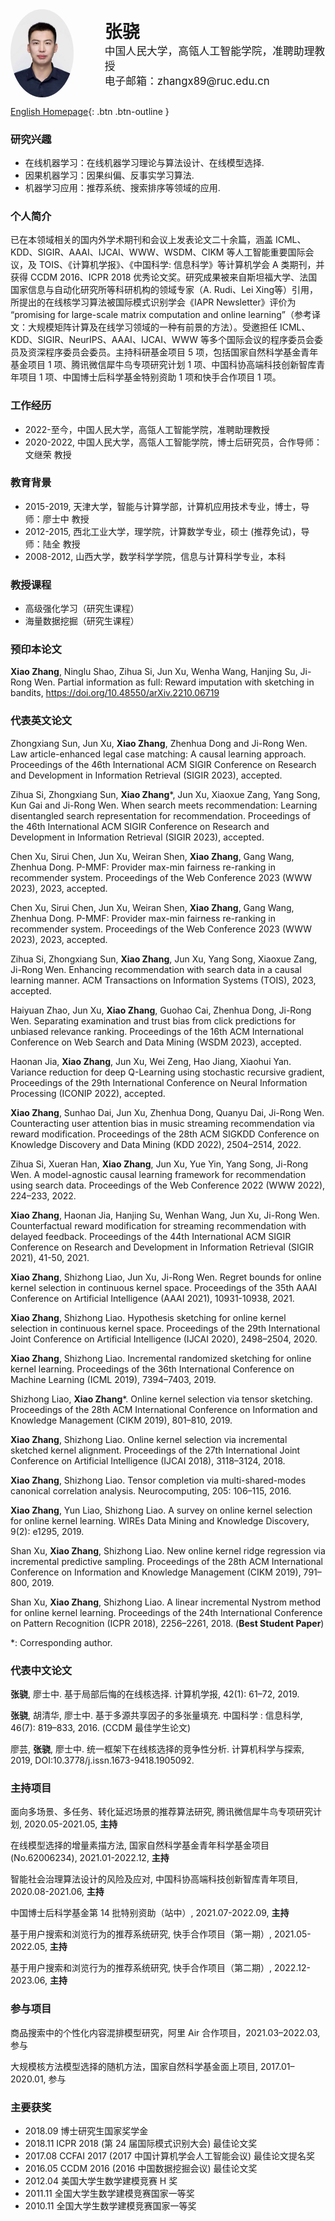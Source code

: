 <!--
<table border="0">
  <tr>
    <td width="60%">
      <h1>张 骁</h1>
      <p><b>中国人民大学，高瓴人工智能学院，准聘助理教授</b></p>
      <p><b>电子邮箱：zhangx89@ruc.edu.cn</b></p>
    </td>
    <td width="40%">
      <img src="https://raw.githubusercontent.com/pinkfloyd1989/ZHANG-Xiao/master/zx-1.jpg" width="30%">      
    </td>
  </tr>
</table>
-->


<div style="display: flex; align-items: center;">
 <img src="https://raw.githubusercontent.com/pinkfloyd1989/ZHANG-Xiao/master/zx-1.jpg" style="border-radius: 50%; width: 20%; margin-right: 50px;">
  <div>
    <h1 style="margin: 0;">张骁</h1>
    <p style="margin: 0; font-size: 1.2em;">中国人民大学，高瓴人工智能学院，准聘助理教授</p>
    <p style="margin: 0; font-size: 1.2em;">电子邮箱：zhangx89@ruc.edu.cn</p>
  </div>
</div>


[English Homepage](https://pinkfloyd1989.github.io/ZHANG-Xiao/index_eng.html){: .btn .btn-outline }



### 研究兴趣
- 在线机器学习：在线机器学习理论与算法设计、在线模型选择.
- 因果机器学习：因果纠偏、反事实学习算法. 
- 机器学习应用：推荐系统、搜索排序等领域的应用.

### 个人简介
已在本领域相关的国内外学术期刊和会议上发表论文二十余篇，涵盖 ICML、KDD、SIGIR、AAAI、IJCAI、WWW、WSDM、CIKM 等人工智能重要国际会议，及 TOIS、《计算机学报》、《中国科学: 信息科学》等计算机学会 A 类期刊，并获得 CCDM 2016、ICPR 2018 优秀论文奖。研究成果被来自斯坦福大学、法国国家信息与自动化研究所等科研机构的领域专家（A. Rudi、Lei Xing等）引用，所提出的在线核学习算法被国际模式识别学会《IAPR Newsletter》评价为 “promising for large-scale matrix computation and online learning”（参考译文：大规模矩阵计算及在线学习领域的一种有前景的方法）。受邀担任 ICML、KDD、SIGIR、NeurIPS、AAAI、IJCAI、WWW 等多个国际会议的程序委员会委员及资深程序委员会委员。主持科研基金项目 5 项，包括国家自然科学基金青年基金项目 1 项、腾讯微信犀牛鸟专项研究计划 1 项、中国科协高端科技创新智库青年项目 1 项、中国博士后科学基金特别资助 1 项和快手合作项目 1 项。

### 工作经历
- 2022-至今，中国人民大学，高瓴人工智能学院，准聘助理教授
- 2020-2022, 中国人民大学，高瓴人工智能学院，博士后研究员，合作导师：文继荣 教授 

### 教育背景
- 2015-2019, 天津大学，智能与计算学部，计算机应用技术专业，博士，导师：廖士中 教授 
- 2012-2015, 西北工业大学，理学院，计算数学专业，硕士 (推荐免试)，导师：陆全 教授
- 2008-2012, 山西大学，数学科学学院，信息与计算科学专业，本科


### 教授课程
- 高级强化学习（研究生课程）
- 海量数据挖掘（研究生课程）

### 预印本论文
**Xiao Zhang**, Ninglu Shao, Zihua Si, Jun Xu, Wenha Wang, Hanjing Su, Ji-Rong Wen. Partial information as full: Reward imputation with sketching in bandits, 
https://doi.org/10.48550/arXiv.2210.06719



### 代表英文论文
Zhongxiang Sun, Jun Xu, **Xiao Zhang**, Zhenhua Dong and Ji-Rong Wen. Law article-enhanced legal case matching: A causal learning approach. Proceedings of the 46th International ACM SIGIR Conference on Research and Development in Information Retrieval (SIGIR 2023), accepted.

Zihua Si, Zhongxiang Sun, **Xiao Zhang***, Jun Xu, Xiaoxue Zang, Yang Song, Kun Gai and Ji-Rong Wen. When search meets recommendation: Learning disentangled search representation for recommendation. Proceedings of the 46th International ACM SIGIR Conference on Research and Development in Information Retrieval (SIGIR 2023), accepted.

Chen Xu, Sirui Chen, Jun Xu, Weiran Shen, **Xiao Zhang**, Gang Wang, Zhenhua Dong. P-MMF: Provider max-min fairness re-ranking in recommender system. Proceedings of the Web Conference 2023 (WWW 2023), 2023, accepted.

Chen Xu, Sirui Chen, Jun Xu, Weiran Shen, **Xiao Zhang**, Gang Wang, Zhenhua Dong. P-MMF: Provider max-min fairness re-ranking in recommender system. Proceedings of the Web Conference 2023 (WWW 2023), 2023, accepted.

Zihua Si, Zhongxiang Sun, **Xiao Zhang**, Jun Xu, Yang Song, Xiaoxue Zang, Ji-Rong Wen. Enhancing recommendation with search data in a causal learning manner. ACM Transactions on Information Systems (TOIS), 2023, accepted.

Haiyuan Zhao, Jun Xu, **Xiao Zhang**, Guohao Cai, Zhenhua Dong, Ji-Rong Wen. Separating examination and trust bias from click predictions for unbiased relevance ranking. Proceedings of the 16th ACM International Conference on Web Search and Data Mining (WSDM 2023), accepted.

Haonan Jia, **Xiao Zhang**, Jun Xu, Wei Zeng, Hao Jiang, Xiaohui Yan. Variance reduction for deep Q-Learning using stochastic recursive gradient, Proceedings of the 29th International Conference on Neural Information Processing (ICONIP 2022), accepted.

**Xiao Zhang**, Sunhao Dai, Jun Xu, Zhenhua Dong, Quanyu Dai, Ji-Rong Wen. Counteracting user attention bias in music streaming recommendation via reward modification. Proceedings of the 28th ACM SIGKDD Conference on Knowledge Discovery and Data Mining (KDD 2022), 2504–2514, 2022.  

Zihua Si, Xueran Han, **Xiao Zhang**, Jun Xu, Yue Yin, Yang Song, Ji-Rong Wen. A model-agnostic causal learning framework for recommendation using search data. Proceedings of the Web Conference 2022 (WWW 2022), 224–233, 2022.  

**Xiao Zhang**, Haonan Jia, Hanjing Su, Wenhan Wang, Jun Xu, Ji-Rong Wen. Counterfactual reward modification for streaming recommendation with delayed feedback. Proceedings of the 44th International ACM SIGIR Conference on Research and Development in Information Retrieval (SIGIR 2021), 41-50, 2021.  

**Xiao Zhang**, Shizhong Liao, Jun Xu, Ji-Rong Wen. Regret bounds for online kernel selection in continuous kernel space. Proceedings of the 35th AAAI Conference on Artificial Intelligence (AAAI 2021), 10931-10938, 2021. 

**Xiao Zhang**, Shizhong Liao. Hypothesis sketching for online kernel selection in continuous kernel space. Proceedings of the 29th International Joint Conference on Artificial Intelligence (IJCAI 2020), 2498–2504, 2020.  

**Xiao Zhang**, Shizhong Liao. Incremental randomized sketching for online kernel learning. Proceedings of the 36th International Conference on Machine Learning (ICML 2019), 7394–7403, 2019.  

Shizhong Liao, **Xiao Zhang***. Online kernel selection via tensor sketching. Proceedings of the 28th ACM International Conference on Information and Knowledge Management (CIKM 2019), 801–810, 2019. 

**Xiao Zhang**, Shizhong Liao. Online kernel selection via incremental sketched kernel alignment. Proceedings of the 27th International Joint Conference on Artificial Intelligence (IJCAI 2018), 3118–3124, 2018.  

**Xiao Zhang**, Shizhong Liao. Tensor completion via multi-shared-modes canonical correlation analysis. Neurocomputing, 205: 106–115, 2016.

**Xiao Zhang**, Yun Liao, Shizhong Liao. A survey on online kernel selection for online kernel learning. WIREs Data Mining and Knowledge Discovery, 9(2): e1295, 2019. 

Shan Xu, **Xiao Zhang**, Shizhong Liao. New online kernel ridge regression via incremental predictive sampling. Proceedings of the 28th ACM International Conference on Information and Knowledge Management (CIKM 2019),  791–800, 2019.  

Shan Xu, **Xiao Zhang**, Shizhong Liao. A linear incremental Nystrom method for online kernel learning. Proceedings of the 24th International Conference on Pattern Recognition (ICPR 2018), 2256–2261, 2018. (**Best Student Paper**)

*: Corresponding author.

### 代表中文论文
**张骁**, 廖士中. 基于局部后悔的在线核选择. 计算机学报, 42(1): 61–72, 2019.  

**张骁**, 胡清华, 廖士中. 基于多源共享因子的多张量填充. 中国科学 : 信息科学, 46(7): 819–833, 2016. (CCDM 最佳学生论文)

廖芸, **张骁**, 廖士中. 统一框架下在线核选择的竞争性分析.  计算机科学与探索, 2019, DOI:10.3778/j.issn.1673-9418.1905092.  


### 主持项目

面向多场景、多任务、转化延迟场景的推荐算法研究, 腾讯微信犀牛鸟专项研究计划, 2020.05-2021.05, **主持** 

在线模型选择的增量素描方法, 国家自然科学基金青年科学基金项目 (No.62006234), 2021.01-2022.12, **主持** 

智能社会治理算法设计的风险及应对, 中国科协高端科技创新智库青年项目, 2020.08-2021.06, **主持** 

中国博士后科学基金第 14 批特别资助（站中）, 2021.07-2022.09, **主持** 

基于用户搜索和浏览行为的推荐系统研究, 快手合作项目（第一期）, 2021.05-2022.05, **主持**

基于用户搜索和浏览行为的推荐系统研究, 快手合作项目（第二期）, 2022.12-2023.06, **主持**

### 参与项目

商品搜索中的个性化内容混排模型研究，阿里 Air 合作项目，2021.03–2022.03, 参与

大规模核方法模型选择的随机方法，国家自然科学基金面上项目, 2017.01–2020.01, 参与 

### 主要获奖
- 2018.09  博士研究生国家奖学金
- 2018.11  ICPR 2018 (第 24 届国际模式识别大会) 最佳论文奖
- 2017.08  CCFAI 2017 (2017 中国计算机学会人工智能会议) 最佳论文提名奖
- 2016.05  CCDM 2016 (2016 中国数据挖掘会议) 最佳论文奖
- 2012.04  美国大学生数学建模竞赛 H 奖 
- 2011.11  全国大学生数学建模竞赛国家一等奖
- 2010.11  全国大学生数学建模竞赛国家一等奖
